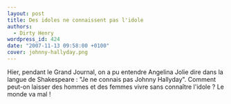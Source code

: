 ```yaml
---
layout: post
title: Des idoles ne connaissent pas l'idole
authors:
  - Dirty Henry
wordpress_id: 424
date: "2007-11-13 09:58:00 +0100"
cover: johnny-hallyday.png
---
```


Hier, pendant le Grand Journal, on a pu entendre Angelina Jolie dire dans la
langue de Shakespeare : "Je ne connais pas Johnny Hallyday". Comment peut-on
laisser des hommes et des femmes vivre sans connaître l'idole ? Le monde va mal
!

